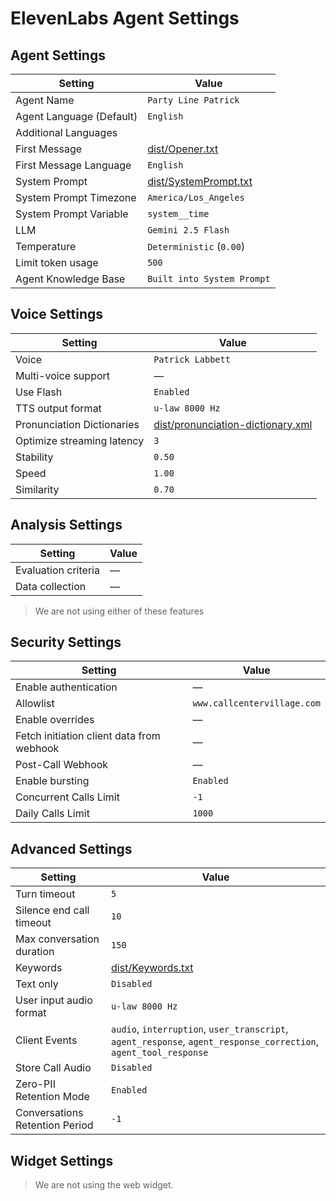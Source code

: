# ElevenLabs Agent Settings

## Agent Settings

| Setting | Value |
| ------- | ----- |
| Agent Name | `Party Line Patrick` |
| Agent Language (Default) | `English` |
| Additional Languages | |
| First Message | [dist/Opener.txt](dist/Opener.txt) |
| First Message Language | `English` |
| System Prompt | [dist/SystemPrompt.txt](dist/SystemPrompt.txt) |
| System Prompt Timezone | `America/Los_Angeles` |
| System Prompt Variable | `system__time` |
| LLM | `Gemini 2.5 Flash` |
| Temperature | `Deterministic` (`0.00`) | 
| Limit token usage | `500` |
| Agent Knowledge Base | `Built into System Prompt` |

## Voice Settings

| Setting | Value |
| ------- | ----- |
| Voice | `Patrick Labbett` |
| Multi-voice support | &mdash; |
| Use Flash | `Enabled` |
| TTS output format | `u-law 8000 Hz` |
| Pronunciation Dictionaries | [dist/pronunciation-dictionary.xml](dist/pronunciation-dictionary.xml) |
| Optimize streaming latency | `3` |
| Stability | `0.50` |
| Speed  | `1.00` |
| Similarity | `0.70` |

## Analysis Settings

| Setting  | Value |
| ------- | ----- |
| Evaluation criteria | &mdash; |
| Data collection | &mdash; |

> We are not using either of these features

## Security Settings

| Setting | Value |
| ------- | ----- |
| Enable authentication | &mdash; |
| Allowlist | `www.callcentervillage.com` |
| Enable overrides | &mdash; |
| Fetch initiation client data from webhook | &mdash; |
| Post-Call Webhook | &mdash; |
| Enable bursting | `Enabled` |
| Concurrent Calls Limit | `-1` |
| Daily Calls Limit | `1000` |


## Advanced Settings

| Setting | Value |
| ------- | ----- |
| Turn timeout | `5` |
| Silence end call timeout | `10` |
| Max conversation duration | `150` |
| Keywords | [dist/Keywords.txt](dist/Keywords.txt) |
| Text only | `Disabled` |
| User input audio format | `u-law 8000 Hz` |
| Client Events | `audio`, `interruption`, `user_transcript`, `agent_response`, `agent_response_correction`, `agent_tool_response` |
| Store Call Audio | `Disabled` |
| Zero-PII Retention Mode | `Enabled` |
| Conversations Retention Period | `-1` |


## Widget Settings

> We are not using the web widget.